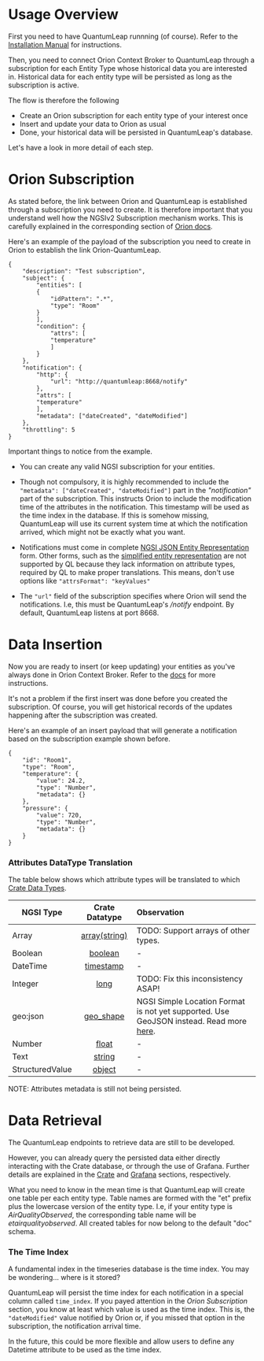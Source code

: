 # Usage Overview

First you need to have QuantumLeap runnning (of course). Refer to the [Installation Manual](../admin/index.md) for instructions.

Then, you need to connect Orion Context Broker to QuantumLeap through a subscription for each Entity Type whose historical data you are interested in. Historical data for each entity type will be persisted as long as the subscription is active.

The flow is therefore the following

- Create an Orion subscription for each entity type of your interest once
- Insert and update your data to Orion as usual
- Done, your historical data will be persisted in QuantumLeap's database.

Let's have a look in more detail of each step.


# Orion Subscription

As stated before, the link between Orion and QuantumLeap is established through a subscription you need to create. It is therefore important that you understand well how the NGSIv2 Subscription mechanism works. This is carefully explained in the corresponding section of [Orion docs](https://fiware-orion.readthedocs.io/en/master/user/walkthrough_apiv2/index.html#subscriptions).

Here's an example of the payload of the subscription you need to create in Orion to establish the link Orion-QuantumLeap.

    {
        "description": "Test subscription",
        "subject": {
            "entities": [
            {
                "idPattern": ".*",
                "type": "Room"
            }
            ],
            "condition": {
                "attrs": [
                "temperature"
                ]
            }
        },
        "notification": {
            "http": {
                "url": "http://quantumleap:8668/notify"
            },
            "attrs": [
            "temperature"
            ],
            "metadata": ["dateCreated", "dateModified"]
        },
        "throttling": 5
    }

Important things to notice from the example.

- You can create any valid NGSI subscription for your entities.

- Though not compulsory, it is highly recommended to include the ```"metadata": ["dateCreated", "dateModified"]``` part in the *"notification"* part of the subscription. This instructs Orion to include the modification time of the attributes in the notification. This timestamp will be used as the time index in the database. If this is somehow missing, QuantumLeap will use its current system time at which the notification arrived, which might not be exactly what you want.

- Notifications must come in complete [NGSI JSON Entity Representation](http://docs.orioncontextbroker.apiary.io/#introduction/specification/json-attribute-representation) form. Other forms, such as the [simplified entity representation](http://docs.orioncontextbroker.apiary.io/#introduction/specification/simplified-entity-representation) are not supported by QL because they lack information on attribute types, required by QL to make proper translations. This means, don't use options like ```"attrsFormat": "keyValues"```

- The ```"url"``` field of the subscription specifies where Orion will send the notifications. I.e, this must be QuantumLeap's */notify* endpoint. By default, QuantumLeap listens at port 8668.


# Data Insertion

Now you are ready to insert (or keep updating) your entities as you've always done in Orion Context Broker. Refer to the [docs](http://fiware-orion.readthedocs.io/en/latest/user/walkthrough_apiv2/index.html#issuing-commands-to-the-broker) for more instructions.

It's not a problem if the first insert was done before you created the subscription. Of course, you will get historical records of the updates happening after the subscription was created.

Here's an example of an insert payload that will generate a notification based on the subscription example shown before.

    {
        "id": "Room1",
        "type": "Room",
        "temperature": {
            "value": 24.2,
            "type": "Number",
            "metadata": {}
        },
        "pressure": {
            "value": 720,
            "type": "Number",
            "metadata": {}
        }
    }


### Attributes DataType Translation

The table below shows which attribute types will be translated to which [Crate Data Types](https://crate.io/docs/crate/reference/sql/data_types.html).

| NGSI Type          | Crate Datatype          | Observation |
| ------------- |:-------------:| :-----|
|Array               | [array(string)](https://crate.io/docs/crate/reference/sql/data_types.html#array)           | TODO: Support arrays of other types. |
|Boolean             | [boolean](https://crate.io/docs/crate/reference/sql/data_types.html#boolean)                 | - |
|DateTime             | [timestamp](https://crate.io/docs/crate/reference/sql/data_types.html#timestamp)                 | - |
|Integer             | [long](https://crate.io/docs/crate/reference/sql/data_types.html#numeric-types)                    | TODO: Fix this inconsistency ASAP! |
|geo:json            | [geo_shape](https://crate.io/docs/crate/reference/sql/data_types.html#geo-shape)               | NGSI Simple Location Format is not yet supported. Use GeoJSON instead. Read more [here](http://docs.orioncontextbroker.apiary.io/#introduction/specification/geospatial-properties-of-entities).|
|Number              | [float](https://crate.io/docs/crate/reference/sql/data_types.html#numeric-types)                   |-|
|Text                | [string](https://crate.io/docs/crate/reference/sql/data_types.html#string)                  |-|
|StructuredValue     | [object](https://crate.io/docs/crate/reference/sql/data_types.html#object)                  |-|


NOTE: Attributes metadata is still not being persisted.


# Data Retrieval

The QuantumLeap endpoints to retrieve data are still to be developed.

However, you can already query the persisted data either directly interacting with the Crate database, or through the use of Grafana. Further details are explained in the [Crate](../admin/crate.md) and [Grafana](../admin/grafana.md) sections, respectively.

What you need to know in the mean time is that QuantumLeap will create one table per each entity type. Table names are formed with the "et" prefix plus the lowercase version of the entity type. I.e, if your entity type is *AirQualityObserved*, the corresponding table name will be *etairqualityobserved*. All created tables for now belong to the default "doc" schema.


### The Time Index

A fundamental index in the timeseries database is the time index. You may be wondering... where is it stored?

QuantumLeap will persist the time index for each notification in a special column called ```time_index```.  If you payed attention in the *Orion Subscription* section, you know at least which value is used as the time index. This is, the ```"dateModified"``` value notified by Orion or, if you missed that option in the subscription, the notification arrival time.

In the future, this could be more flexible and allow users to define any Datetime attribute to be used as the time index.
